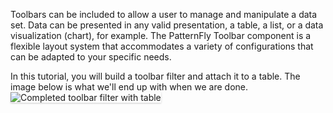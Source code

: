 Toolbars can be included to allow a user to manage and manipulate a data set. Data can be presented in any valid presentation, a table, a list, or a data visualization (chart), for example. The PatternFly Toolbar component is a flexible layout system that accommodates a variety of configurations that can be adapted to your specific needs.

In this tutorial, you will build a toolbar filter and attach it to a table. The image below is what we'll end up with when we are done.
<img src="toolbar-filter/assets/final.png" alt="Completed toolbar filter with table" style="box-shadow: rgba(3, 3, 3, 0.2) 0px 1.25px 2.5px 0px;" />
